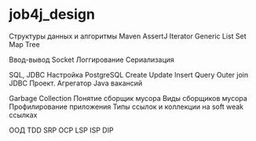 # job4j_design
Структуры данных и алгоритмы
Maven
AssertJ
Iterator
Generic
List
Set
Map
Tree

Ввод-вывод
Socket
Логгирование
Сериализация

SQL, JDBC
Настройка PostgreSQL
Create Update Insert
Query
Outer join
JDBC
Проект. Агрегатор Java вакансий

Garbage Collection
Понятие сборщик мусора
Виды сборщиков мусора
Профилирование приложения
Типы ссылок и коллекции на soft weak ссылках

ООД
TDD
SRP
OCP
LSP
ISP
DIP
